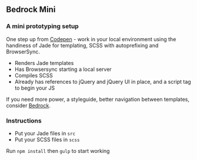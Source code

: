 ## Bedrock Mini

### A mini prototyping setup

One step up from <a href="http://codepen.io">Codepen</a> - work in your local environment using the handiness of Jade for templating, SCSS with autoprefixing and BrowserSync.

* Renders Jade templates
* Has Browsersync starting a local server
* Compiles SCSS
* Already has references to jQuery and jQuery UI in place, and a script tag to begin your JS

If you need more power, a styleguide, better navigation between templates, consider <a href="http://bedrock.mono.company/">Bedrock</a>.

### Instructions

* Put your Jade files in `src`
* Put your SCSS files in `scss`

Run `npm install` then `gulp` to start working
